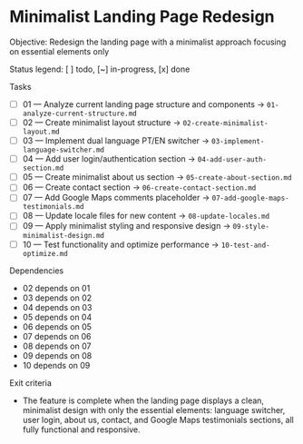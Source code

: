 # Minimalist Landing Page Redesign

Objective: Redesign the landing page with a minimalist approach focusing on essential elements only

Status legend: [ ] todo, [~] in-progress, [x] done

Tasks
- [ ] 01 — Analyze current landing page structure and components → `01-analyze-current-structure.md`
- [ ] 02 — Create minimalist layout structure → `02-create-minimalist-layout.md`
- [ ] 03 — Implement dual language PT/EN switcher → `03-implement-language-switcher.md`
- [ ] 04 — Add user login/authentication section → `04-add-user-auth-section.md`
- [ ] 05 — Create minimalist about us section → `05-create-about-section.md`
- [ ] 06 — Create contact section → `06-create-contact-section.md`
- [ ] 07 — Add Google Maps comments placeholder → `07-add-google-maps-testimonials.md`
- [ ] 08 — Update locale files for new content → `08-update-locales.md`
- [ ] 09 — Apply minimalist styling and responsive design → `09-style-minimalist-design.md`
- [ ] 10 — Test functionality and optimize performance → `10-test-and-optimize.md`

Dependencies
- 02 depends on 01
- 03 depends on 02
- 04 depends on 03
- 05 depends on 04
- 06 depends on 05
- 07 depends on 06
- 08 depends on 07
- 09 depends on 08
- 10 depends on 09

Exit criteria
- The feature is complete when the landing page displays a clean, minimalist design with only the essential elements: language switcher, user login, about us, contact, and Google Maps testimonials sections, all fully functional and responsive.
